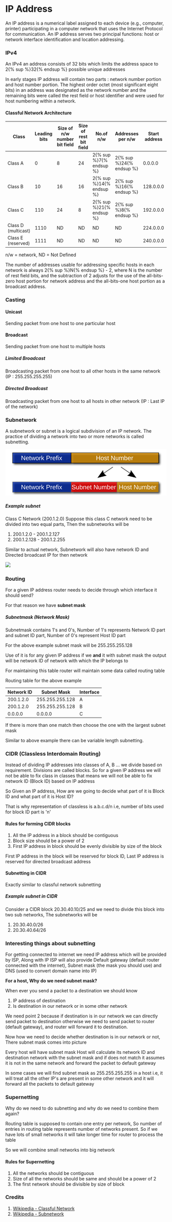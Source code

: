 # IP Address

An IP address is a numerical label assigned to each device (e.g., computer, printer) participating in a computer network that uses the Internet Protocol for communication. An IP address serves two principal functions: host or network interface identification and location addressing.

### IPv4

An IPv4 an address consists of 32 bits which limits the address space to 2{% sup %}32{% endsup %} possible unique addresses

In early stages IP address will contain two parts : network number portion and host number portion. The highest order octet (most significant eight bits) in an address was designated as the network number and the remaining bits were called the rest field or host identifier and were used for host numbering within a network.

#### Classful Network Architecture

| Class | Leading bits | Size of n/w number bit field | Size of rest bit field | No.of n/w | Addresses per n/w | Start address | End address |
| -- | -- | -- | -- | -- | -- | -- | -- |
| Class A | 0 | 8 | 24 | 2{% sup %}7{% endsup %} | 2{% sup %}24{% endsup %} | 0.0.0.0 | 127.255.255.255 |
| Class B | 10 | 16 | 16 | 2{% sup %}14{% endsup %} | 2{% sup %}16{% endsup %} | 128.0.0.0 | 191.255.255.255 |
| Class C | 110 | 24 | 8 | 2{% sup %}21{% endsup %} | 2{% sup %}8{% endsup %} | 192.0.0.0 | 223.255.255.255 |
| Class D (multicast) | 1110 | ND | ND | ND | ND | 224.0.0.0 | 239.255.255.255 |
| Class E (reserved) | 1111 | ND | ND | ND | ND | 240.0.0.0 | 255.255.255.255 |

n/w = network, ND = Not Defined

The number of addresses usable for addressing specific hosts in each network is always 2{% sup %}N{% endsup %} - 2, where N is the number of rest field bits, and the subtraction of 2 adjusts for the use of the all-bits-zero host portion for network address and the all-bits-one host portion as a broadcast address.

### Casting

#### Unicast

Sending packet from one host to one particular host

#### Broadcast

Sending packet from one host to multiple hosts

##### Limited Broadcast

Broadcasting packet from one host to all other hosts in the same network (IP : 255.255.255.255)

##### Directed Broadcast

Broadcasting packet from one host to all hosts in other network (IP : Last IP of the network)

### Subnetwork

A subnetwork or subnet is a logical subdivision of an IP network. The practice of dividing a network into two or more networks is called subnetting.

![](/assets/Subnetting_operation.svg)

##### Example subnet

Class C Network (200.1.2.0)
Suppose this class C network need to be divided into two equal parts, Then the subnetworks will be 

1. 200.1.2.0 - 200.1.2.127
2. 200.1.2.128 - 200.1.2.255

Similar to actual network, Subnetwork will also have network ID and Directed broadcast IP for then network

![](/assets/Subnetting-Example.png)

### Routing

For a given IP address router needs to decide through which interface it should send?

For that reason we have **subnet mask** 

##### Subnetmask (Network Mask)

Subnetmask contains 1's and 0's, Number of 1's represents Network ID part and subnet ID part, Number of 0's represent Host ID part

For the above example subnet mask will be 255.255.255.128

Use of it is for any given IP address if we **and** it with subnet mask the output will be network ID of network with which the IP belongs to

For maintaining this table router will maintain some data called routing table

Routing table for the above example

| Network ID | Subnet Mask | Interface |
| -- | -- | -- |
| 200.1.2.0 | 255.255.255.128 | A |
| 200.1.2.0 | 255.255.255.128 | B |
| 0.0.0.0 | 0.0.0.0 | C |

If there is more than one match then choose the one with the largest subnet mask

Similar to above example there can be variable length subnetting.

### CIDR (Classless Interdomain Routing)

Instead of dividing IP addresses into classes of A, B ... we divide based on requirement. Divisions are called blocks. So for a given IP address we will not be able to fix class in classes that means we will not be able to fix network ID (Block ID) based on IP address

So Given an IP address, How are we going to decide what part of it is Block ID and what part of it is Host ID?

That is why representation of classless is a.b.c.d/n i.e, number of bits used for block ID part is 'n'

#### Rules for forming CIDR blocks

1. All the IP address in a block should be contiguous
2. Block size should be a power of 2
3. First IP address in block should be evenly divisible by size of the block

First IP address in the block will be reserved for block ID, Last IP address is reserved for directed broadcast address

#### Subnetting in CIDR

Exactly similar to classful network subnetting

##### Example subnet in CIDR

Consider a CIDR block 20.30.40.10/25 and we need to divide this block into two sub networks, The subnetworks will be

1. 20.30.40.0/26
2. 20.30.40.64/26

### Interesting things about subnetting

For getting connected to internet we need IP address which will be provided by ISP, Along with IP ISP will also provide Default gateway (default router connected with the internet), Subnet mask (the mask you should use) and DNS (used to convert domain name into IP)

**For a host, Why do we need subnet mask?**

When ever you send a packet to a destination we should know

1. IP address of destination
2. Is destination in our network or in some other network

We need point 2 because if destination is in our network we can directly send packet to destination otherwise we need to send packet to router (default gateway), and router will forward it to destination.

Now how we need to decide whether destination is in our network or not, There subnet mask comes into picture

Every host will have subnet mask
Host will calculate its network ID and destination network with the subnet mask and if does not match it assumes it is not in the same network and forward the packet to default gateway

In some cases we will find subnet mask as 255.255.255.255 in a host i.e, it will treat all the other IP's are present in some other network and it will forward all the packets to default gateway

### Supernetting

Why do we need to do subnetting and why do we need to combine them again?

Routing table is supposed to contain one entry per network, So number of entries in routing table represents number of networks present. So if we have lots of small networks it will take longer time for router to process the table

So we will combine small networks into big network

#### Rules for Supernetting

1. All the networks should be contiguous
2. Size of all the networks should be same and should be a power of 2
3. The first network should be divisible by size of block

### Credits
1. [Wikipedia - Classful Network](https://en.wikipedia.org/wiki/Classful_network)
2. [Wikipedia - Subnetwork](https://en.wikipedia.org/wiki/Subnetwork)
